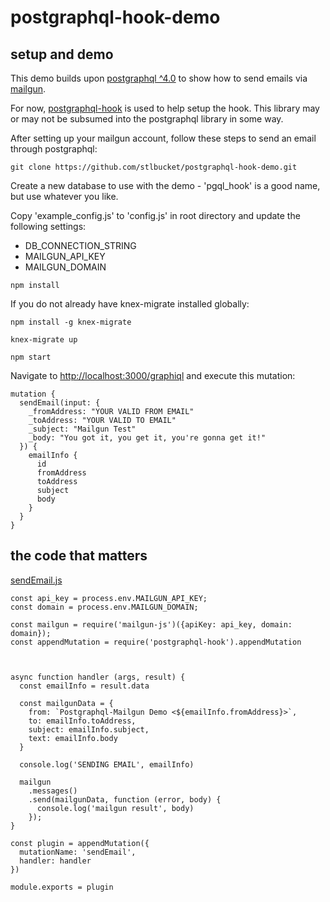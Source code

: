 # postgraphql-hook-demo

## setup and demo
This demo builds upon <a href="https://github.com/postgraphql/postgraphql">postgraphql ^4.0</a> to show how to send
emails via <a href="https://www.mailgun.com/">mailgun</a>.

For now, <a href="https://github.com/stlbucket/postgraphql-hook">postgraphql-hook</a> is used to help setup the hook.  This
library may or may not be subsumed into the postgraphql library in some way.

After setting up your mailgun account, follow these steps to send an email through postgraphql:

```apple js
git clone https://github.com/stlbucket/postgraphql-hook-demo.git
```

Create a new database to use with the demo - 'pgql_hook' is a good name, but use whatever you like.

Copy 'example_config.js' to 'config.js' in root directory and update the following settings:

 - DB_CONNECTION_STRING
 - MAILGUN_API_KEY
 - MAILGUN_DOMAIN

```apple js
npm install
```

If you do not already have knex-migrate installed globally:
```apple js
npm install -g knex-migrate
```

```apple js
knex-migrate up
```

```apple js
npm start
```

Navigate to <a href="http://localhost:3000/graphiql">http://localhost:3000/graphiql</a> and execute this mutation:

```apple js
mutation {
  sendEmail(input: {
    _fromAddress: "YOUR VALID FROM EMAIL"
    _toAddress: "YOUR VALID TO EMAIL"
    _subject: "Mailgun Test"
    _body: "You got it, you get it, you're gonna get it!"
  }) {
    emailInfo {
      id
      fromAddress
      toAddress
      subject
      body
    }
  }
}
```

## the code that matters

<a href="https://github.com/stlbucket/postgraphql-hook-demo/blob/master/src/mutationHooks/sendEmail.js">sendEmail.js</a>

```apple js
const api_key = process.env.MAILGUN_API_KEY;
const domain = process.env.MAILGUN_DOMAIN;

const mailgun = require('mailgun-js')({apiKey: api_key, domain: domain});
const appendMutation = require('postgraphql-hook').appendMutation



async function handler (args, result) {
  const emailInfo = result.data

  const mailgunData = {
    from: `Postgraphql-Mailgun Demo <${emailInfo.fromAddress}>`,
    to: emailInfo.toAddress,
    subject: emailInfo.subject,
    text: emailInfo.body
  }

  console.log('SENDING EMAIL', emailInfo)

  mailgun
    .messages()
    .send(mailgunData, function (error, body) {
      console.log('mailgun result', body)
    });
}

const plugin = appendMutation({
  mutationName: 'sendEmail',
  handler: handler
})

module.exports = plugin

```